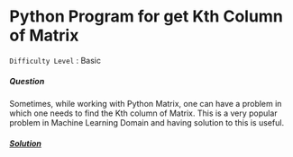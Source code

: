 # Python Program for get Kth Column of Matrix

`Difficulty Level` : Basic

##### Question

Sometimes, while working with Python Matrix, one can have a problem in which one needs to find the Kth column of Matrix. This is a very popular problem in Machine Learning Domain and having solution to this is useful.



##### [Solution](/solutions/Get_Kth_column_of_matrix.py)